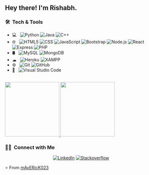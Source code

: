 
<!-- <img src="https://raw.githubusercontent.com/mAvERicK023/mAvERicK023/master/assets/Aditya%20Vikram%20Singh%20Banner.png">
 -->
<h2> Hey there! I'm Rishabh.</h2>

<!-- <h3> 👨🏻‍💻 &nbsp;About Me </h3>

- 🤔 &nbsp; Exploring new technologies and developing software solutions and quick hacks.
- 🎓 &nbsp; Studying Computer Science and Mathematics at University of Massachusetts Amherst.
- 💼 &nbsp; Working as a Business Development Associate at VirtuBox InfoTech Private Limited.
- 🌱 &nbsp; Learning more about Cloud Architecture, Systems Design and Artificial Intelligence.
- ✍️ &nbsp; Pursuing Graphic Design and Blog Writing as hobbies/side hustles.
 -->
<h3> 🛠 &nbsp;Tech & Tools</h3>

- 💻 &nbsp;
  ![Python](https://img.shields.io/badge/-Python-black?style=flat-square&logo=python&logoColor=white)
  ![Java](https://img.shields.io/badge/-Java-F89820?style=flat-square&logo=Java&logoColor=white)
  ![C++](https://img.shields.io/badge/-C%20&%20C++-659ad2?style=flat&logo=c%2B%2B&logoColor=ffffff)
- 🌐 &nbsp;
  ![HTML5](https://img.shields.io/badge/-HTML5-E34F26?style=flat&logo=html5&logoColor=white)
  ![CSS](https://img.shields.io/badge/-CSS3-1572B6?style=flat&logo=css3&logoColor=white)
  ![JavaScript](https://img.shields.io/badge/-JavaScript-eed718?style=flat-square&logo=javascript&logoColor=ffffff)
  ![Bootstrap](https://img.shields.io/badge/-Bootstrap-563D7C?style=flat-square&logo=bootstrap&logoColor=white)
  ![Node.js](https://img.shields.io/badge/-Node.js-3C873A?style=flat-square&logo=node.js&logoColor=white)
  ![React](https://img.shields.io/badge/-React-000000?style=flat-square&logo=react)
  ![Express](https://img.shields.io/badge/-Express-787878?style=flat-square&logo=Express)
  ![PHP](https://img.shields.io/badge/-PHP-787CB5?style=flat-square&logo=PHP&logoColor=white)
- 🛢 &nbsp;
  ![MySQL](https://img.shields.io/badge/-MySQL-F29111?style=flat-square&logo=mysql&logoColor=white)
  ![MongoDB](https://img.shields.io/badge/-MongoDB-119149?style=flat-square&logo=mongodb)
- ☁ &nbsp;
  ![Heroku](https://img.shields.io/badge/-Heroku-6324e0?style=flat-square&logo=Heroku)
  ![XAMPP](https://img.shields.io/badge/-XAMPP-fb7a24?style=flat-square&logo=XAMPP&logoColor=white) 
- ⚙️ &nbsp;
  ![Git](http://img.shields.io/badge/-Git-F1502F?style=flat&logo=git&logoColor=FFFFFF)
  ![GitHub](https://img.shields.io/badge/-GitHub-black?style=flat-square&logo=github)
- 🔧 &nbsp;
  ![Visual Studio Code](https://img.shields.io/badge/-Visual%20Studio%20Code-007ACC?style=flat-square&logo=visual-studio-code&logoColor=007ACC)
<br/>

<a href="https://github.com/mAvERicK023">
  <img height="180em" src="https://github-readme-stats.vercel.app/api?username=mAvERicK023&theme=dark&show_icons=true" />
  <img height="180em" src="https://github-readme-stats.vercel.app/api/top-langs/?username=mAvERicK023&theme=dark&layout=compact" />
</a>

<br/>
<h3> 🤝🏻 &nbsp;Connect with Me </h3>

<p align="center">
<!-- <a href="https://www.adityavsingh.com/"><img alt="Website" src="https://img.shields.io/badge/Website-www.adityavsingh.com-blue?style=flat-square&logo=google-chrome"></a> -->
<a href="linkedin.com/in/rishabh-saini-5a9b6b219"><img alt="LinkedIn" src="https://img.shields.io/badge/LinkedIn-Rishabh%20Saini-blue?style=flat-square&logo=linkedin"></a>
 <a href="https://stackoverflow.com/users/16680830/maverick?tab=profile"><img alt="Stackoverflow" src="https://img.shields.io/badge/Stackoverflow-Rishabh%20Saini-orange?style=flat-square&logo=stackoverflow"></a>
<!-- <a href="https://www.instagram.com/adityavs_/"><img alt="Instagram" src="https://img.shields.io/badge/Instagram-adityavs__-blue?style=flat-square&logo=instagram"></a> -->
<!-- <a href="mailto:avsingh@umass.edu"><img alt="Email" src="https://img.shields.io/badge/Email-avsingh@umass.edu-blue?style=flat-square&logo=gmail"></a> -->
</p>



⭐️ From [mAvERicK023](https://github.com/mAvERicK023)

